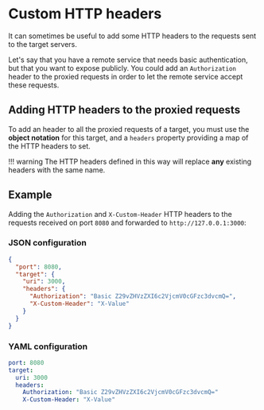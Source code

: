 # Custom HTTP headers
It can sometimes be useful to add some HTTP headers to the requests sent to the target servers.

Let's say that you have a remote service that needs basic authentication, but that you want to expose publicly. You could add an `Authorization` header to the proxied requests in order to let the remote service accept these requests.

## Adding HTTP headers to the proxied requests
To add an header to all the proxied requests of a target, you must use the **object notation** for this target, and a `headers` property providing a map of the HTTP headers to set.

!!! warning
    The HTTP headers defined in this way will replace **any** existing headers with the same name.

## Example
Adding the `Authorization` and `X-Custom-Header` HTTP headers to the requests received on port `8080` and forwarded to `http://127.0.0.1:3000`: 

### JSON configuration

```json
{
  "port": 8080,
  "target": {
    "uri": 3000,
    "headers": {
      "Authorization": "Basic Z29vZHVzZXI6c2VjcmV0cGFzc3dvcmQ=",
      "X-Custom-Header": "X-Value"
    }
  }
}
```

### YAML configuration

```yaml
port: 8080
target:
  uri: 3000
  headers:
    Authorization: "Basic Z29vZHVzZXI6c2VjcmV0cGFzc3dvcmQ="
    X-Custom-Header: "X-Value"
```
